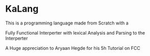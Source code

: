# KaLang
This is a programming language made from Scratch with a 

Fully Functional Interperter with lexical Analysis and Parsing to the Interperter

A Huge appreciation to Aryaan Hegde for his 5h Tutorial on FCC


